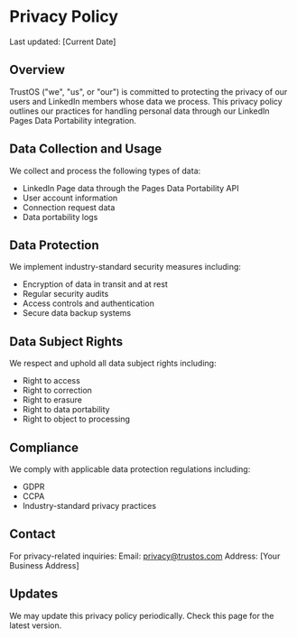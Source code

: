 # Privacy Policy

Last updated: [Current Date]

## Overview

TrustOS ("we", "us", or "our") is committed to protecting the privacy of our users and LinkedIn members whose data we process. This privacy policy outlines our practices for handling personal data through our LinkedIn Pages Data Portability integration.

## Data Collection and Usage

We collect and process the following types of data:
- LinkedIn Page data through the Pages Data Portability API
- User account information
- Connection request data
- Data portability logs

## Data Protection

We implement industry-standard security measures including:
- Encryption of data in transit and at rest
- Regular security audits
- Access controls and authentication
- Secure data backup systems

## Data Subject Rights

We respect and uphold all data subject rights including:
- Right to access
- Right to correction
- Right to erasure
- Right to data portability
- Right to object to processing

## Compliance

We comply with applicable data protection regulations including:
- GDPR
- CCPA
- Industry-standard privacy practices

## Contact

For privacy-related inquiries:
Email: privacy@trustos.com
Address: [Your Business Address]

## Updates

We may update this privacy policy periodically. Check this page for the latest version. 